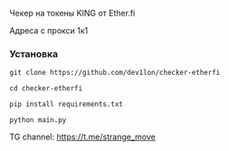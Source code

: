 Чекер на токены KING от Ether.fi

Адреса с прокси 1к1

### Установка

```git clone https://github.com/dev1lon/checker-etherfi```

```cd checker-etherfi```

```pip install requirements.txt```

```python main.py```

TG channel: https://t.me/strange_move
